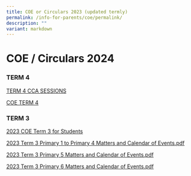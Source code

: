 ```yaml
---
title: COE or Circulars 2023 (updated termly)
permalink: /info-for-parents/coe/permalink/
description: ""
variant: markdown
---
```

COE / Circulars 2024 
=========================================
### TERM 4

[TERM 4 CCA SESSIONS](/files/term%204%20cca%20sessions.pdf)

[COE TERM 4](/files/2023%20coe%20term%204%20_%20student%20copy%20_%2025%20august.pdf)




### TERM 3

[2023 COE Term 3 for Students](/files/2023%20coe%20term%203%20for%20students%20.pdf)

[2023 Term 3 Primary 1 to Primary 4 Matters and Calendar of Events.pdf](/files/2023%20term%203%20primary%201%20to%20primary%204%20matters%20and%20calendar%20of%20events.pdf)


[2023 Term 3 Primary 5 Matters and Calendar of Events.pdf](/files/2023%20term%203%20primary%205%20matters%20and%20calendar%20of%20events.pdf)

[2023 Term 3 Primary 6 Matters and Calendar of Events.pdf](/files/2023%20term%203%20primary%206%20matters%20and%20calendar%20of%20events.pdf)